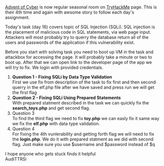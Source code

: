 <a href="https://tryhackme.com/room/adventofcyber4">Advent of Cyber</a> is now regular seasonal room on <a href="https://tryhackme.com/">TryHackMe</a> page.
This is their 4th time and again with awsome story to follow each day's assignment.

Today's task (day 16) covers topic of SQL Injection (SQLi).
SQL injection is the placement of malicious code in SQL statements, via web page input.
Attackers will most probably try to querry the database return all of the users and passwords of the application if this vulnerability exist.

Before you start with solving task you need to boot up VM in the task and attackbox for accessing the page. It will probably take a minute or two to boot up.
After that we can open link to the developer page of the app we will try to fix. We login with provided credentials.
<ol>
  <li><b>Question 1 - Fixing SQLi by Data Type Validation</b></li>
First we use fix from description of the task to fix first and then second querry in the elf.php file after we have saved and press run we will get the first flag  
  <li><b>Question 2 - Fixing SQLi Using Prepared Statements</b></li>
With prepared statment described in the task we can quickly fix the <b>search_toys.php</b> and get second flag.
  
  <li>Question 3</li>
To find the third flag we need to fix <b>toy.php</b> we can easly fix it same way we fix the <b>elf.php</b> with data type validation.
  
  <li>Question 4</li>
For fixing the 4th vunlerability and getting forth flag we will need to fix the <b>login.php</b>. We do it with prepared statment as we did with second flag. Just make sure you use $username and $password instead of $q
</ol>  

I hope anyone who gets stuck finds it helpful<br>
AudiTTRSi
